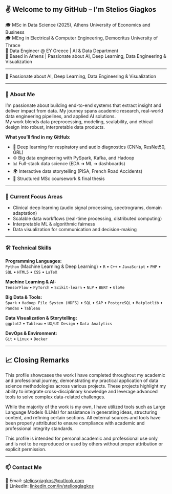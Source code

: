 ## ✌️ Welcome to my GitHub – I'm Stelios Giagkos

🎓 MSc in Data Science (2025), Athens University of Economics and Business  
🎓 MEng in Electrical & Computer Engineering, Democritus University of Thrace  
💼 Data Engineer @ EY Greece | AI & Data Department  
📍 Based in Athens | Passionate about AI, Deep Learning, Data Engineering & Visualization  

---

📍 Passionate about AI, Deep Learning, Data Engineering & Visualization

---

### 🚀 About Me

I’m passionate about building end-to-end systems that extract insight and deliver impact from data. My journey spans academic research, real-world data engineering pipelines, and applied AI solutions.  
My work blends data preprocessing, modeling, scalability, and ethical design into robust, interpretable data products.

**What you’ll find in my GitHub:**
- 🧠 Deep learning for respiratory and audio diagnostics (CNNs, ResNet50, GRL)
- ⚙️ Big data engineering with PySpark, Kafka, and Hadoop
- 📊 Full-stack data science (EDA ➜ ML ➜ dashboards)
- 🌍 Interactive data storytelling (PISA, French Road Accidents)
- 📝 Structured MSc coursework & final thesis

---

### 🧠 Current Focus Areas

- Clinical deep learning (audio signal processing, spectrograms, domain adaptation)  
- Scalable data workflows (real-time processing, distributed computing)  
- Interpretable ML & algorithmic fairness  
- Data visualization for communication and decision-making

---

### 🛠️ Technical Skills

**Programming Languages:**  
`Python` (Machine Learning & Deep Learning) • `R` • `C++` • `JavaScript` • `PHP` • `SQL` • `HTML5` • `CSS` • `LaTeX`

**Machine Learning & AI:**  
`TensorFlow` • `PyTorch` • `Scikit-learn` • `NLP` • `BERT` • `GloVe`

**Big Data & Tools:**  
`Spark` • `Hadoop File System (HDFS)` • `SQL` • `SAP` • `PostgreSQL` • `Matplotlib` • `Pandas` • `Tableau`

**Data Visualization & Storytelling:**  
`ggplot2` • `Tableau` • `UX/UI Design` • `Data Analytics`  

**DevOps & Environment:**  
`Git` • `Linux` • `Docker`


---

## 📈 Closing Remarks

This profile showcases the work I have completed throughout my academic and professional journey, demonstrating my practical application of data science methodologies across various projects. These projects highlight my ability to integrate cross-disciplinary knowledge and leverage advanced tools to solve complex data-related challenges.

While the majority of the work is my own, I have utilized tools such as Large Language Models (LLMs) for assistance in generating ideas, structuring content, and refining certain sections. All external sources and tools have been properly attributed to ensure compliance with academic and professional integrity standards.

This profile is intended for personal academic and professional use only and is not to be reproduced or used by others without proper attribution or explicit permission.

---

### 📫 Contact Me

📧 Email: [steliosgiagkos@outlook.com](mailto:steliosgiagkos@outlook.com)  
🔗 LinkedIn: [linkedin.com/in/steliosgiagkos](https://linkedin.com/in/steliosgiagkos)

